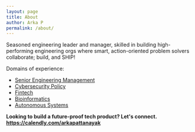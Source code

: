 ```yaml
---
layout: page
title: About
author: Arka P
permalink: /about/
---
```


Seasoned engineering leader and manager, skilled in building high-performing engineering orgs where smart, action-oriented problem solvers collaborate; build, and SHIP!

Domains of experience:

- [Senior Engineering Management](https://www.platohq.com/@arka-pattanayak-60671430)
- [Cybersecurity Policy](https://pe.gatech.edu/degrees/cybersecurity)
- [Fintech](https://www.braintreepayments.com/)
- [Bioinformatics](https://medicine.osu.edu/departments/biomedical-informatics)
- [Autonomous Systems](https://columbusstartupweek2016.sched.com/workmailap)

**Looking to build a future-proof tech product? Let's connect. <https://calendly.com/arkapattanayak>**
